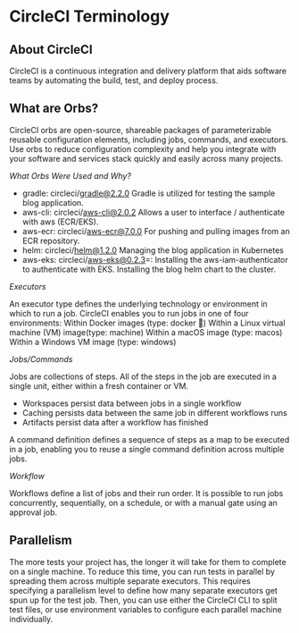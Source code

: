 # CircleCI Terminology

## About CircleCI
CircleCI is a continuous integration and delivery platform that aids software teams by automating the build, test, and deploy process.

## What are Orbs? 
CircleCI orbs are open-source, shareable packages of parameterizable reusable configuration elements, including jobs, commands, and executors. Use orbs to reduce configuration complexity and help you integrate with your software and services stack quickly and easily across many projects.

*What Orbs Were Used and Why?*

* gradle: circleci/gradle@2.2.0
Gradle is utilized for testing the sample blog application.
* aws-cli: circleci/aws-cli@2.0.2
Allows a user to interface / authenticate with aws (ECR/EKS).
* aws-ecr: circleci/aws-ecr@7.0.0
For pushing and pulling images from an ECR repository.
* helm: circleci/helm@1.2.0
Managing the blog application in Kubernetes
* aws-eks: circleci/aws-eks@0.2.3=:
Installing the aws-iam-authenticator to authenticate with EKS. Installing the blog helm chart to the cluster.

*Executors*

An executor type defines the underlying technology or environment in which to run a job. CircleCI enables you to run jobs in one of four environments:
Within Docker images (type: docker 🐳) 
Within a Linux virtual machine (VM) image(type: machine)
Within a macOS image (type: macos)
Within a Windows VM image (type: windows)
	
*Jobs/Commands*

Jobs are collections of steps. All of the steps in the job are executed in a single unit, either within a fresh container or VM.
* Workspaces persist data between jobs in a single workflow
* Caching persists data between the same job in different workflows runs
* Artifacts persist data after a workflow has finished

A command definition defines a sequence of steps as a map to be executed in a job, enabling you to reuse a single command definition across multiple jobs.

*Workflow*

Workflows define a list of jobs and their run order. It is possible to run jobs concurrently, sequentially, on a schedule, or with a manual gate using an approval job.

## Parallelism

The more tests your project has, the longer it will take for them to complete on a single machine. To reduce this time, you can run tests in parallel by spreading them across multiple separate executors. This requires specifying a parallelism level to define how many separate executors get spun up for the test job. Then, you can use either the CircleCI CLI to split test files, or use environment variables to configure each parallel machine individually.
